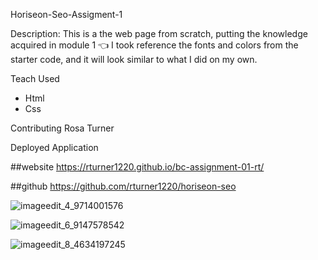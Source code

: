 Horiseon-Seo-Assigment-1

Description:
This is a the web page from scratch, putting the knowledge acquired in module 1 👈
I took reference the fonts and colors from the starter code, and it will look similar to what I did on my own.

Teach Used
* Html
* Css

Contributing
Rosa Turner


Deployed Application

##website
https://rturner1220.github.io/bc-assignment-01-rt/

##github
https://github.com/rturner1220/horiseon-seo



![imageedit_4_9714001576](https://user-images.githubusercontent.com/101642385/169350302-0e96936b-ef2d-487d-bacc-b3d9b7c8d552.png)

![imageedit_6_9147578542](https://user-images.githubusercontent.com/101642385/169350473-6796bdfc-008b-446d-a919-1c2cb79ffb52.png)

![imageedit_8_4634197245](https://user-images.githubusercontent.com/101642385/169350518-74061aa5-46f0-4074-9829-2e735af9e024.png)


